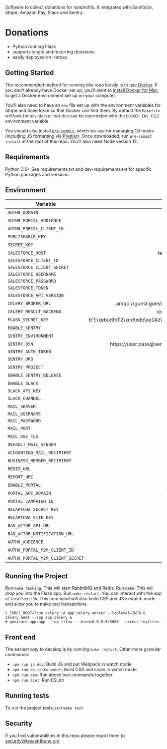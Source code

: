 Software to collect donations for nonprofits. It integrates with Saleforce, Stripe, Amazon Pay, Slack and Sentry.

Donations
=========

- Python running Flask
- supports single and recurring donations
- easily deployed on Heroku

Getting Started
---------------

The recommended method for running this repo locally is to use [Docker](https://www.docker.com/). If you don't already have Docker set up, you'll want to [install Docker for Mac](https://docs.docker.com/engine/installation/mac/) to get a Docker environment set up on your computer.

You'll also need to have an `env` file set up with the environment variables for Stripe
and Salesforce so that Docker can find them. By default the `Makefile` will look for
`env-docker` but this can be overridden with the `DOCKER_ENV_FILE` environment variable.

You should also install [`pre-commit`](https://pre-commit.com/#install), which we use for managing Git hooks (including JS formatting via [Prettier](https://prettier.io/)). Once downloaded, run `pre-commit install` at the root of this repo. You'll also need Node version 12.

Requirements
------------
Python 3.6+
See requirements.txt and dev-requirements.txt for specific Python packages and versions.

Environment
-----------
| Variable                    |                                        Example |
|-----------------------------|-----------------------------------------------:|
| `AUTH0_DOMAIN`              |                                     domain.com |
| `AUTH0_PORTAL_AUDIENCE`     |                                      foobarbaz |
| `AUTH0_PORTAL_CLIENT_ID`    |                             stringstringstring |
| `PUBLISHABLE_KEY`           |                                  pk_test_12345 |
| `SECRET_KEY`                |                                  sk_test_12335 |
| `SALESFORCE_HOST`           |                            test.salesforce.com |
| `SALESFORCE_CLIENT_ID`      |                                                |
| `SALESFORCE_CLIENT_SECRET`  |                                                |
| `SALESFORCE_USERNAME`       |                                                |
| `SALESFORCE_PASSWORD`       |                                                |
| `SALESFORCE_TOKEN`          |                                                |
| `SALESFORCE_API_VERSION`    |                                          v43.0 |
| `CELERY_BROKER_URL`         |              amqp://guest:guest@rabbitmq:5672/ |
| `CELERY_RESULT_BACKEND`     |                           redis://redis:6379/0 |
| `FLASK_SECRET_KEY`          | b'f;\xeb\x9bT2\xcd\xdb\xe1#z\xfb\xab\xf8(\x03' |
| `ENABLE_SENTRY`             |                                           True |
| `SENTRY_ENVIRONMENT`        |                                           test |
| `SENTRY_DSN`                |          https://user:pass@sentry/7?timeout=10 |
| `SENTRY_AUTH_TOKEN`         |                                                |
| `SENTRY_ORG`                |                                       your-org |
| `SENTRY_PROJECT`            |                                      donations |
| `ENABLE_SENTRY_RELEASE`     |                                           True |
| `ENABLE_SLACK`              |                                          False |
| `SLACK_API_KEY`             |                                                |
| `SLACK_CHANNEL`             |                                     #donations |
| `MAIL_SERVER`               |                                mail.server.com |
| `MAIL_USERNAME`             |                                                |
| `MAIL_PASSWORD`             |                                                |
| `MAIL_PORT`                 |                                             25 |
| `MAIL_USE_TLS`              |                                           True |
| `DEFAULT_MAIL_SENDER`       |                                    foo@bar.org |
| `ACCOUNTING_MAIL_RECIPIENT` |                                    foo@bar.org |
| `BUSINESS_MEMBER_RECIPIENT` |                                    foo@bar.org |
| `REDIS_URL`                 |                             redis://redis:6379 |
| `REPORT_URI`                |                                https://foo.bar |
| `ENABLE_PORTAL`             |                                           True |
| `PORTAL_API_DOMAIN`         |                            https://foo.bar/api |
| `PORTAL_CAMPAIGN_ID`        |                             stringstringstring |
| `RECAPTCHA_SECRET_KEY`      |                             stringstringstring |
| `RECAPTCHA_SITE_KEY`        |                             stringstringstring |
| `BAD_ACTOR_API_URL`         |                            https://foo.bar.api |
| `BAD_ACTOR_NOTIFICATION_URL`|                            https://foo.bar.api |
| `AUTH0_AUDIENCE`            |                            https://foo.bar.api |
| `AUTH0_PORTAL_M2M_CLIENT_ID`|                                         string |
| `AUTH0_PORTAL_M2M_CLIENT_SECRET`|                                     string |

Running the Project
-------------------

Run `make backing`. This will start RabbitMQ and Redis.
Run `make`. This will drop you into the Flask app.
Run `make restart`. You can interact with the app at `localhost:80`. This command will also build CSS and JS in watch mode and allow you to make test transactions.

```
C_FORCE_ROOT=True celery -A app.celery worker --loglevel=INFO &
celery beat --app app.celery &
# gunicorn app:app --log-file=- --bind=0.0.0.0:5000 --access-logfile=-
```

Front end
-------------------
The easiest way to develop is by running `make restart`. Other more granular commands:

+ `npm run js:dev`: Build JS and put Webpack in watch mode
+ `npm run ds-tasks-watch`: Build CSS and icons in watch mode
+ `npm run dev`: Run above two commands together
+ `npm run lint`: Run ESLint

Running tests
-------------

To run the project tests, run
`make test`

Security
--------

If you find vulnerabilities in this repo please report them to security@texastribune.org.
